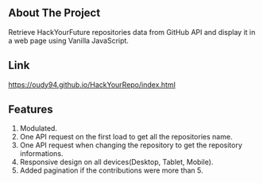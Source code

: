 ## About The Project
Retrieve HackYourFuture repositories data from GitHub API and display it in a web page using Vanilla JavaScript.

## Link
https://oudy94.github.io/HackYourRepo/index.html

## Features
1. Modulated.
2. One API request on the first load to get all the repositories name.
3. One API request when changing the repository to get the repository informations.
4. Responsive design on all devices(Desktop, Tablet, Mobile).
5. Added pagination if the contributions were more than 5.

